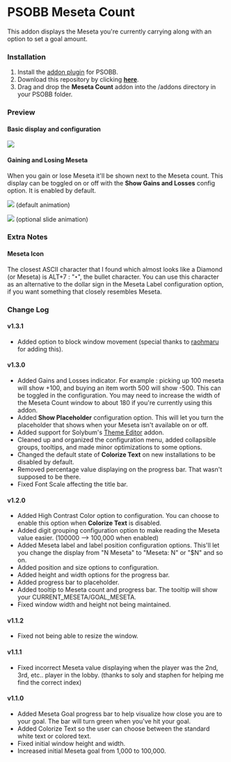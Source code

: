 # PSOBB Meseta Count
This addon displays the Meseta you're currently carrying along with an option to set a goal amount.

### Installation
1. Install the [addon plugin](https://github.com/HybridEidolon/psobbaddonplugin) for PSOBB.
2. Download this repository by clicking [**here**](https://github.com/SethClydesdale/psobb-meseta-count/archive/master.zip).
3. Drag and drop the **Meseta Count** addon into the /addons directory in your PSOBB folder.

### Preview
#### Basic display and configuration
[![](https://i11.servimg.com/u/f11/18/21/41/30/pso13122.jpg)](https://i11.servimg.com/u/f11/18/21/41/30/pso13122.jpg)

#### Gaining and Losing Meseta
When you gain or lose Meseta it'll be shown next to the Meseta count. This display can be toggled on or off with the **Show Gains and Losses** config option. It is enabled by default.

[![](https://i11.servimg.com/u/f11/18/21/41/30/56uhyf10.gif)](https://i11.servimg.com/u/f11/18/21/41/30/56uhyf10.gif) (default animation)

[![](https://i11.servimg.com/u/f11/18/21/41/30/rtchg410.gif)](https://i11.servimg.com/u/f11/18/21/41/30/rtchg410.gif) (optional slide animation)

### Extra Notes

#### Meseta Icon
The closest ASCII character that I found which almost looks like a Diamond (or Meseta) is ALT+7 : "`•`", the bullet character. You can use this character as an alternative to the dollar sign in the Meseta Label configuration option, if you want something that closely resembles Meseta.

### Change Log

#### v1.3.1
- Added option to block window movement (special thanks to [raohmaru](https://github.com/SethClydesdale/psobb-meseta-count/pull/1) for adding this).

#### v1.3.0
- Added Gains and Losses indicator. For example : picking up 100 meseta will show +100, and buying an item worth 500 will show -500. This can be toggled in the configuration. You may need to increase the width of the Meseta Count window to about 180 if you're currently using this addon.
- Added **Show Placeholder** configuration option. This will let you turn the placeholder that shows when your Meseta isn't available on or off.
- Added support for Solybum's [Theme Editor](https://github.com/Solybum/PSOBBMod-Addons) addon.
- Cleaned up and organized the configuration menu, added collapsible groups, tooltips, and made minor optimizations to some options.
- Changed the default state of **Colorize Text** on new installations to be disabled by default.
- Removed percentage value displaying on the progress bar. That wasn't supposed to be there.
- Fixed Font Scale affecting the title bar.

#### v1.2.0
- Added High Contrast Color option to configuration. You can choose to enable this option when **Colorize Text** is disabled.
- Added digit grouping configuration option to make reading the Meseta value easier. (100000 --> 100,000 when enabled)
- Added Meseta label and label position configuration options. This'll let you change the display from "N Meseta" to "Meseta: N" or "$N" and so on.
- Added position and size options to configuration.
- Added height and width options for the progress bar.
- Added progress bar to placeholder.
- Added tooltip to Meseta count and progress bar. The tooltip will show your CURRENT_MESETA/GOAL_MESETA.
- Fixed window width and height not being maintained.

#### v1.1.2
- Fixed not being able to resize the window.

#### v1.1.1
- Fixed incorrect Meseta value displaying when the player was the 2nd, 3rd, etc.. player in the lobby. (thanks to soly and staphen for helping me find the correct index)

#### v1.1.0
- Added Meseta Goal progress bar to help visualize how close you are to your goal. The bar will turn green when you've hit your goal.
- Added Colorize Text so the user can choose between the standard white text or colored text.
- Fixed initial window height and width.
- Increased initial Meseta goal from 1,000 to 100,000.
